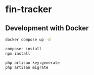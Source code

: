 # fin-tracker

## Development with Docker

```bash
docker compose up -d

composer install
npm install

php artisan key:generate
php artisan migrate
```
